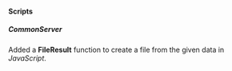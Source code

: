 
#### Scripts

##### CommonServer
Added a **FileResult** function to create a file from the given data in *JavaScript*.
